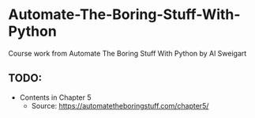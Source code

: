 # Automate-The-Boring-Stuff-With-Python
Course work from Automate The Boring Stuff With Python by Al Sweigart

## TODO:
* Contents in Chapter 5
    * Source: https://automatetheboringstuff.com/chapter5/